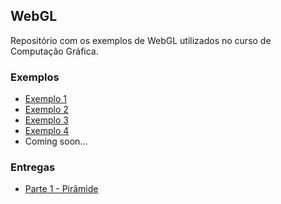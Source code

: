 ## WebGL

Repositório com os exemplos de WebGL utilizados no curso de Computação Gráfica.

### Exemplos

- [Exemplo 1](Parte1.html)
- [Exemplo 2](Parte2.html)
- [Exemplo 3](Parte3.html)
- [Exemplo 4](Parte4.html)
- Coming soon...

### Entregas 

- [Parte 1 - Pirâmide](piramide.html)
